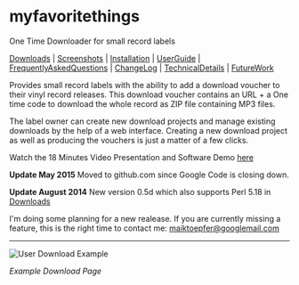 # myfavoritethings
One Time Downloader for small record labels


[Downloads](documentation/Downloads.md) | [Screenshots](documentation/ScreenShots.md) | [Installation](documentation/Installation.md) | [UserGuide](documentation/UserGuide.md) | [FrequentlyAskedQuestions](documentation/FrequentlyAskedQuestions.md) | [ChangeLog](documentation/ChangeLog.md) | [TechnicalDetails](documentation/TechnicalDetails.md) | [FutureWork](documentation/FutureWork.md)

Provides small record labels with the ability to add a download voucher to their vinyl record releases. This download voucher contains an URL + a One time code to download the whole record as ZIP file containing MP3 files.

The label owner can create new download projects and manage existing downloads by the help of a web interface. Creating a new download project as well as producing the vouchers is just a matter of a few clicks.

Watch the 18 Minutes Video Presentation and Software Demo [here](http://vimeo.com/15281130)

**Update May 2015**
Moved to github.com since Google Code is closing down.

**Update August 2014**
New version 0.5d which also supports Perl 5.18 in [Downloads](documentation/Downloads.md)

I'm doing some planning for a new realease. If you are currently missing a feature, this is the right time to contact me: maiktoepfer@googlemail.com


---


![User Download Example](http://myfavoritethings.googlecode.com/files/userDownloadExample_small.png "Example Download Page")

_Example Download Page_

